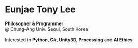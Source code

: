<h1>Eunjae Tony Lee</h1>

<p>
  <b>Philosopher & Programmer</b>
  <br>@ Chung-Ang Univ. Seoul, South Korea
  <br><br>Interested in <b>Python, C#, Unity3D, Processing</b> and <b>AI Ethics</b>
<p>




<!---
ej-rarus/ej-rarus is a ✨ special ✨ repository because its `README.md` (this file) appears on your GitHub profile.
You can click the Preview link to take a look at your changes.
--->
